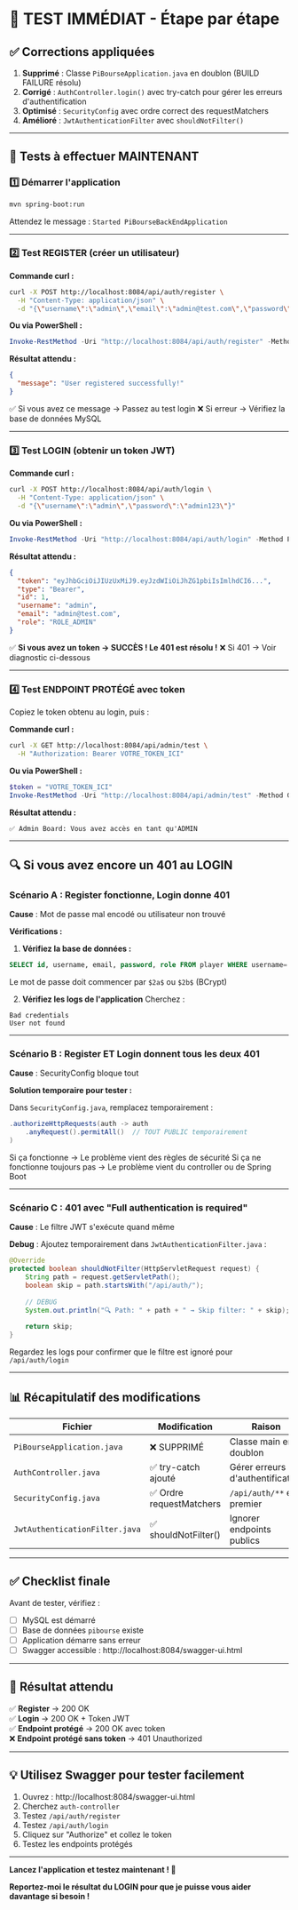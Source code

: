 # 🚀 TEST IMMÉDIAT - Étape par étape

## ✅ Corrections appliquées

1. **Supprimé** : Classe `PiBourseApplication.java` en doublon (BUILD FAILURE résolu)
2. **Corrigé** : `AuthController.login()` avec try-catch pour gérer les erreurs d'authentification
3. **Optimisé** : `SecurityConfig` avec ordre correct des requestMatchers
4. **Amélioré** : `JwtAuthenticationFilter` avec `shouldNotFilter()`

---

## 🧪 Tests à effectuer MAINTENANT

### 1️⃣ Démarrer l'application

```bash
mvn spring-boot:run
```

Attendez le message : `Started PiBourseBackEndApplication`

---

### 2️⃣ Test REGISTER (créer un utilisateur)

**Commande curl :**
```bash
curl -X POST http://localhost:8084/api/auth/register \
  -H "Content-Type: application/json" \
  -d "{\"username\":\"admin\",\"email\":\"admin@test.com\",\"password\":\"admin123\",\"role\":\"ROLE_ADMIN\"}"
```

**Ou via PowerShell :**
```powershell
Invoke-RestMethod -Uri "http://localhost:8084/api/auth/register" -Method POST -ContentType "application/json" -Body '{"username":"admin","email":"admin@test.com","password":"admin123","role":"ROLE_ADMIN"}'
```

**Résultat attendu :**
```json
{
  "message": "User registered successfully!"
}
```

✅ Si vous avez ce message → Passez au test login
❌ Si erreur → Vérifiez la base de données MySQL

---

### 3️⃣ Test LOGIN (obtenir un token JWT)

**Commande curl :**
```bash
curl -X POST http://localhost:8084/api/auth/login \
  -H "Content-Type: application/json" \
  -d "{\"username\":\"admin\",\"password\":\"admin123\"}"
```

**Ou via PowerShell :**
```powershell
Invoke-RestMethod -Uri "http://localhost:8084/api/auth/login" -Method POST -ContentType "application/json" -Body '{"username":"admin","password":"admin123"}'
```

**Résultat attendu :**
```json
{
  "token": "eyJhbGciOiJIUzUxMiJ9.eyJzdWIiOiJhZG1pbiIsImlhdCI6...",
  "type": "Bearer",
  "id": 1,
  "username": "admin",
  "email": "admin@test.com",
  "role": "ROLE_ADMIN"
}
```

✅ **Si vous avez un token → SUCCÈS ! Le 401 est résolu !**
❌ Si 401 → Voir diagnostic ci-dessous

---

### 4️⃣ Test ENDPOINT PROTÉGÉ avec token

Copiez le token obtenu au login, puis :

**Commande curl :**
```bash
curl -X GET http://localhost:8084/api/admin/test \
  -H "Authorization: Bearer VOTRE_TOKEN_ICI"
```

**Ou via PowerShell :**
```powershell
$token = "VOTRE_TOKEN_ICI"
Invoke-RestMethod -Uri "http://localhost:8084/api/admin/test" -Method GET -Headers @{"Authorization"="Bearer $token"}
```

**Résultat attendu :**
```
✅ Admin Board: Vous avez accès en tant qu'ADMIN
```

---

## 🔍 Si vous avez encore un 401 au LOGIN

### Scénario A : Register fonctionne, Login donne 401

**Cause** : Mot de passe mal encodé ou utilisateur non trouvé

**Vérifications :**

1. **Vérifiez la base de données :**
```sql
SELECT id, username, email, password, role FROM player WHERE username='admin';
```

Le mot de passe doit commencer par `$2a$` ou `$2b$` (BCrypt)

2. **Vérifiez les logs de l'application**
Cherchez :
```
Bad credentials
User not found
```

---

### Scénario B : Register ET Login donnent tous les deux 401

**Cause** : SecurityConfig bloque tout

**Solution temporaire pour tester :**

Dans `SecurityConfig.java`, remplacez temporairement :
```java
.authorizeHttpRequests(auth -> auth
    .anyRequest().permitAll()  // TOUT PUBLIC temporairement
)
```

Si ça fonctionne → Le problème vient des règles de sécurité
Si ça ne fonctionne toujours pas → Le problème vient du controller ou de Spring Boot

---

### Scénario C : 401 avec "Full authentication is required"

**Cause** : Le filtre JWT s'exécute quand même

**Debug** : Ajoutez temporairement dans `JwtAuthenticationFilter.java` :

```java
@Override
protected boolean shouldNotFilter(HttpServletRequest request) {
    String path = request.getServletPath();
    boolean skip = path.startsWith("/api/auth/");
    
    // DEBUG
    System.out.println("🔍 Path: " + path + " → Skip filter: " + skip);
    
    return skip;
}
```

Regardez les logs pour confirmer que le filtre est ignoré pour `/api/auth/login`

---

## 📊 Récapitulatif des modifications

| Fichier | Modification | Raison |
|---------|--------------|--------|
| `PiBourseApplication.java` | ❌ SUPPRIMÉ | Classe main en doublon |
| `AuthController.java` | ✅ try-catch ajouté | Gérer erreurs d'authentification |
| `SecurityConfig.java` | ✅ Ordre requestMatchers | `/api/auth/**` en premier |
| `JwtAuthenticationFilter.java` | ✅ shouldNotFilter() | Ignorer endpoints publics |

---

## ✅ Checklist finale

Avant de tester, vérifiez :

- [ ] MySQL est démarré
- [ ] Base de données `pibourse` existe
- [ ] Application démarre sans erreur
- [ ] Swagger accessible : http://localhost:8084/swagger-ui.html

---

## 🎯 Résultat attendu

✅ **Register** → 200 OK  
✅ **Login** → 200 OK + Token JWT  
✅ **Endpoint protégé** → 200 OK avec token  
❌ **Endpoint protégé sans token** → 401 Unauthorized  

---

## 💡 Utilisez Swagger pour tester facilement

1. Ouvrez : http://localhost:8084/swagger-ui.html
2. Cherchez `auth-controller`
3. Testez `/api/auth/register`
4. Testez `/api/auth/login`
5. Cliquez sur "Authorize" et collez le token
6. Testez les endpoints protégés

---

**Lancez l'application et testez maintenant ! 🚀**

**Reportez-moi le résultat du LOGIN pour que je puisse vous aider davantage si besoin !**

